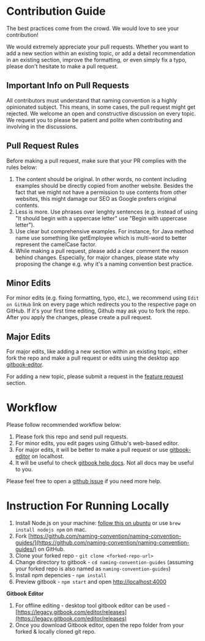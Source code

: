 # Contribution Guide

The best practices come from the crowd. We would love to see your contribution!

We would extremely appreciate your pull requests. Whether you want to add a new section within an existing topic, or add a detail recommendation in an existing section, improve the formatting, or even simply fix a typo, please don't hesitate to make a pull request.

## Important Info on Pull Requests

All contributors must understand that naming convention is a highly opinionated subject. This means, in some cases, the pull request might get rejected. We welcome an open and constructive discussion on every topic. We request you to please be patient and polite when contributing and involving in the discussions.

## Pull Request Rules

Before making a pull request, make sure that your PR complies with the rules below:
1. The content should be original. In other words, no content including examples should be directly copied from another website. Besides the fact that we might not have a permission to use contents from other websites, this might damage our SEO as Google prefers original contents.
2. Less is more. Use phrases over lenghty sentences (e.g. instead of using "It should begin with a uppercase letter" use "Begin with uppercase letter").
3. Use clear but comprehensive examples. For instance, for Java method name use something like getEmployee which is multi-word to better represent the camelCase factor.
4. While making a pull request, please add a clear comment the reason behind changes. Especially, for major changes, please state why proposing the change e.g. why it's a naming convention best practice.

## Minor Edits

For minor edits (e.g. fixing formatting, typo, etc.), we recommend using `Edit on GitHub` link on every page which redirects you to the respective page on GitHub. If it's your first time editing, Github may ask you to fork the repo. After you apply the changes, please create a pull request.


## Major Edits

For major edits, like adding a new section within an existing topic, either fork the repo and make a pull request or edits using the desktop app [gitbook-editor](https://legacy.gitbook.com/editor).

For adding a new topic, please submit a request in the [feature request](https://github.com/naming-convention/naming-convention-guides/issues/) section.

# Workflow

Please follow recommended workflow below:

1. Please fork this repo and send pull requests.
2. For minor edits, you edit pages using Github's web-based editor.
3. For major edits, it will be better to make a pull request or use [gitbook-editor](https://legacy.gitbook.com/editor) on localhost.
4. It will be useful to check [gitbook help docs](https://help.gitbook.com/). Not all docs may be useful to you.

Please feel free to open a [github issue](https://github.com/wpveda/book/issues) if you need more help.

# Instruction For Running Locally

1. Install Node.js on your machine: [follow this on ubuntu](https://rtcamp.com/tutorials/nodejs/node-js-npm-install-ubuntu/) or use `brew install nodejs npm` on mac.
2. Fork [https://github.com/naming-convention/naming-convention-guides/](https://github.com/naming-convention/naming-convention-guides/) on GitHub.
3. Clone your forked repo -  `git clone <forked-repo-url>`
4. Change directory to gitbook - `cd naming-convention-guides` \(assuming your forked repo is also named as `naming-convention-guides`\)
5. Install npm depencies - `npm install`
6. Preview gitbook - `npm start` and open [http://localhost:4000](http://localhost:4000)

**Gitbook Editor**

1. For offline editing - desktop tool gitbook editor can be used - [https://legacy.gitbook.com/editor/releases](https://legacy.gitbook.com/editor/releases)
2. Once you download Gitbook editor, open the repo folder from your forked & locally cloned git repo.
